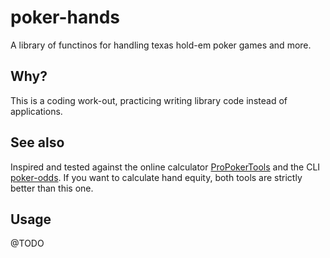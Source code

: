 # poker-hands

A library of functinos for handling texas hold-em poker games and more.

## Why?

This is a coding work-out, practicing writing library code instead of applications.

## See also

Inspired and tested against the online calculator [ProPokerTools](http://www.propokertools.com/simulations) and the CLI [poker-odds](https://github.com/CookPete/poker-odds). If you want to calculate hand equity, both tools are strictly better than this one.

## Usage

@TODO
